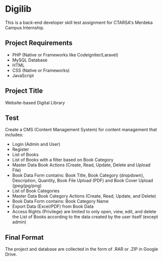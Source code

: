 # Digilib

This is a back-end developer skill test assignment for CTARSA's Merdeka Campus Internship.

## Project Requirements

-   PHP (Native or Frameworks like Codeigniter/Laravel)
-   MySQL Database
-   HTML
-   CSS (Native or Frameworks)
-   JavaScript

## Project Title

Website-based Digital Library

## Test

Create a CMS (Content Management System) for content management that includes:

-   Login (Admin and User)
-   Register
-   List of Books
-   List of Books with a filter based on Book Category
-   Master Data Book Actions (Create, Read, Update, Delete and Upload File)
-   Book Data Form contains: Book Title, Book Category (dropdown), Description, Quantity, Book File Upload (PDF) and Book Cover Upload (jpeg/jpg/png)
-   List of Book Categories
-   Master Data Book Category Actions (Create, Read, Update, and Delete)
-   Book Data Form contains: Book Category Name
-   Export Data (Excel/PDF) from Book Data
-   Access Rights (Privilege) are limited to only open, view, edit, and delete the List of Books according to the data created by the user itself (except admin)

## Final Format

The project and database are collected in the form of .RAR or .ZIP in Google Drive.
